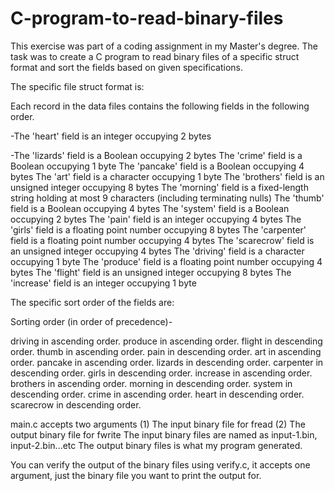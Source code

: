 # C-program-to-read-binary-files

This exercise was part of a coding assignment in my Master's degree. The task was to create a C program to read binary files of a specific struct format and sort the fields based on given specifications. 

The specific file struct format is:

Each record in the data files contains the following fields in the following order.


-The 'heart' field is an integer occupying 2 bytes

-The 'lizards' field is a Boolean occupying 2 bytes
The 'crime' field is a Boolean occupying 1 byte
The 'pancake' field is a Boolean occupying 4 bytes
The 'art' field is a character occupying 1 byte
The 'brothers' field is an unsigned integer occupying 8 bytes
The 'morning' field is a fixed-length string holding at most 9 characters (including terminating nulls)
The 'thumb' field is a Boolean occupying 4 bytes
The 'system' field is a Boolean occupying 2 bytes
The 'pain' field is an integer occupying 4 bytes
The 'girls' field is a floating point number occupying 8 bytes
The 'carpenter' field is a floating point number occupying 4 bytes
The 'scarecrow' field is an unsigned integer occupying 4 bytes
The 'driving' field is a character occupying 1 byte
The 'produce' field is a floating point number occupying 4 bytes
The 'flight' field is an unsigned integer occupying 8 bytes
The 'increase' field is an integer occupying 1 byte

The specific sort order of the fields are:

Sorting order (in order of precedence)-

driving in ascending order.
produce in ascending order.
flight in descending order.
thumb in ascending order.
pain in descending order.
art in ascending order.
pancake in ascending order.
lizards in descending order.
carpenter in descending order.
girls in descending order.
increase in ascending order.
brothers in ascending order.
morning in descending order.
system in descending order.
crime in ascending order.
heart in descending order.
scarecrow in descending order.

main.c accepts two arguments (1) The input binary file for fread (2) The output binary file for fwrite
The input binary files are named as input-1.bin, input-2.bin...etc
The output binary files is what my program generated.

You can verify the output of the binary files using verify.c, it accepts one argument, just the binary file you want to print the output for.



